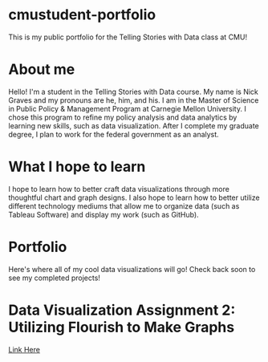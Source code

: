 # cmustudent-portfolio
This is my public portfolio for the Telling Stories with Data class at CMU!

# About me
Hello! I'm a student in the Telling Stories with Data course.
My name is Nick Graves and my pronouns are he, him, and his.
I am in the Master of Science in Public Policy & Management Program at Carnegie Mellon University.
I chose this program to refine my policy analysis and data analytics by learning new skills, such as data visualization.
After I complete my graduate degree, I plan to work for the federal government as an analyst.

# What I hope to learn 
I hope to learn how to better craft data visualizations through more thoughtful chart and graph designs.
I also hope to learn how to better utilize different technology mediums that allow me to organize data (such as Tableau Software) and display my work (such as GitHub).


# Portfolio
Here's where all of my cool data visualizations will go!
Check back soon to see my completed projects!


# Data Visualization Assignment 2: Utilizing Flourish to Make Graphs
[Link Here](/dataviz2.md)



  
